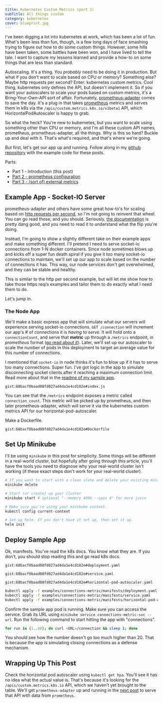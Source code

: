 ```yaml
---
title: Kubernetes Custom Metrics (part 1)
subTitle: All things custom
category: kubernetes
cover: blueprint.jpg
---
```


I've been digging a lot into kubernetes at work, which has been a lot of fun.
What's been less than fun, though, is a few long days of face smashing trying to
figure out how to do some custom things. However, some hills have been taken,
some battles have been won, and I have lived to tell the tale. I want to capture
my lessons learned and provide a how-to on some things that are less than standard.

Autoscaling. It's a thing. You *probably* need to be doing it in production. But what
if you don't want to scale based on CPU or memory? Something else? Maybe http requests
per second? Enter: kubernetes custom metrics. Cool thing, kubernetes only defines the
API, but doesn't implement it. So if you want your autoscalers to scale your pods
based on custom metrics, it's a Bring-Your-Own-API sort of affair. Fortunately,
[prometheus-adapter](https://github.com/DirectXMan12/k8s-prometheus-adapter)
comes to save the day. It's a plug in that takes
[prometheus](https://prometheus.io/)
metrics and serves them in k8s via the `/apis/custom.metrics.k8s.io/v1beta1`
API, which HorizontalPodAutoscaler is happy to grab.

So what the heck? You're new to kubernetes, but you want to scale
using something other than CPU or memory, and I'm all these custom API names,
prometheus, prometheus-adapter, all the things. Why is this so hard? Buckle up and
deal with it. That's what's required, and that's where we're going.

But first, let's get our app up and running. Follow along in my
[github repository](https://github.com/BrianKopp/kubernetes-custom-metrics)
with the example code for these posts.

Parts:

* Part 1 - introduction (this post)
* [Part 2 - prometheus configuration](https://blog.codekopp.com/kubernetes-custom-metrics-pt2/)
* [Part 3 - (sort of) external metrics](https://blog.codekopp.com/kubernetes-custom-metrics-pt3/)

## Example App - Socket-IO Server

prometheus-adapter and others have some great how-to's for
scaling based on
[http requests per second](https://github.com/DirectXMan12/k8s-prometheus-adapter/blob/master/docs/walkthrough.md),
so I'm not going to reinvent that wheel.
You can go read those, and you should. Seriously,
[the documentation](https://github.com/DirectXMan12/k8s-prometheus-adapter/blob/master/docs/config.md)
is pretty dang good, and you need to read it to understand what the flip you're doing.

Instead, I'm going to show a slightly different take on their example apps and
make something different. I'll pretend I need to serve socket-io connections
from 1-N docker containers. Since node sometimes blows up and kicks off a super
fun death spiral if you give it too many socket-io connections to maintain, we'll
set up our app to scale based on the number of connections it has. This way,
our node services don't get overwhelmed, and they can be stable and healthy.

This is similar to the http per second example, but will let me show how
to take those https req/s examples and tailor them to do exactly what
I need them to do.

Let's jump in.

### The Node App

We'll make a basic express app that will simulate what our servers will experience
serving socket-io connections. `GET /connection` will increment our
app's # of connections it is *having to serve*. It will hold onto a
`connectionCount`, and serve that **metric** up through a `/metrics` endpoint,
in *prometheus* format
([go read about it](https://github.com/prometheus/docs/blob/master/content/docs/instrumenting/exposition_formats.md)).
Later, we'll set up our autoscaler to
scale the number of pods in this deployment to target an average value for this
number of connections.

I mentioned that `socket-io` in node thinks it's fun to blow up if it has
to serve too many connections. Super fun. I've got logic in the app to
simulate disconnecting socket clients after it reaching a maximum connection
limit. Read more about that in the
[readme of my sample app](https://github.com/BrianKopp/kubernetes-custom-metrics/tree/master/examples/connections-metric).

`gist:68bacf0baad08fd027ad4da1e4cd182e#index.js`

You can see that the `/metrics` endpoint exposes a metric called
`connection_count`. This metric will be picked up by prometheus, and
then later prometheus-adapter, which will serve it via the kubernetes
custom metrics API for our horizontal-pod-autoscaler.

Make a Dockerfile.

`gist:68bacf0baad08fd027ad4da1e4cd182e#Dockerfile`

## Set Up Minikube

I'll be using `minikube` in this post for simplicity. Some things will be
different in a real-world cluster, but hopefully after going through this
article, you'll have the tools you need to diagnose why your real-world
cluster isn't working (if these exact steps don't work for your real-world cluster).

```bash
# If you want to start with a clean slate and delete your existing minikube cluster
minikube delete

# Start (or create) up your cluster
minikube start # optional "--memory 4096 --cpus 4" for more juice

# Make sure you're using your minikube context.
kubectl config current-context

# Set up helm. If you don't have it set up, then set it up.
helm init
```

## Deploy Sample App

Ok, manifests. You've read the k8s docs. You know what they are. If you don't,
you should stop reading this and go read k8s docs.

`gist:68bacf0baad08fd027ad4da1e4cd182e#deployment.yaml`

`gist:68bacf0baad08fd027ad4da1e4cd182e#service.yaml`

`gist:68bacf0baad08fd027ad4da1e4cd182e#horizontal-pod-autoscaler.yaml`

```bash
kubectl apply -f examples/connections-metric/manifests/deployment.yaml
kubectl apply -f examples/connections-metric/manifests/service.yaml
kubectl apply -f examples/connections-metric/manifests/horizontal-pod-autoscaler.yaml
```

Confirm the sample app pod is running. Make sure you can access
the service. Grab its URL using
`minikube service connections-metric-svc --url`.
Run the following command to start hitting the app with "connections".

```bash
for run in {1..60}; do curl <URL>/connection && sleep 1; done
```

You should see how the number doesn't go too much higher
than 20. That is because the app is simulating closing connections
as a defense mechanism.

## Wrapping Up This Post

Check the horizontal pod autoscaler using `kubectl get hpa`.
You'll see it has no idea what
the actual value is. That's because it's looking for the `/apis/custom.metrics.k8s.io`
API, which we haven't yet brought to the table. We'll get `prometheus-adapter`
up and running in the
[next post](https://blog.codekopp.com/kubernetes-custom-metrics-pt1/)
to serve that API with data from `prometheus`.

